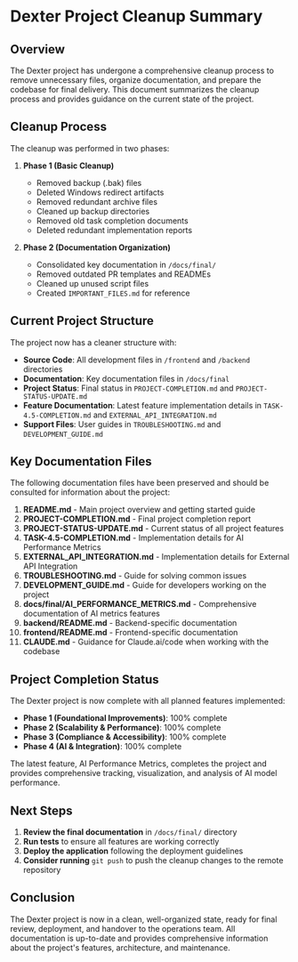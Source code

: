 # Dexter Project Cleanup Summary

## Overview

The Dexter project has undergone a comprehensive cleanup process to remove unnecessary files, organize documentation, and prepare the codebase for final delivery. This document summarizes the cleanup process and provides guidance on the current state of the project.

## Cleanup Process

The cleanup was performed in two phases:

1. **Phase 1 (Basic Cleanup)**
   - Removed backup (.bak) files
   - Deleted Windows redirect artifacts
   - Removed redundant archive files
   - Cleaned up backup directories
   - Removed old task completion documents
   - Deleted redundant implementation reports

2. **Phase 2 (Documentation Organization)**
   - Consolidated key documentation in `/docs/final/`
   - Removed outdated PR templates and READMEs
   - Cleaned up unused script files
   - Created `IMPORTANT_FILES.md` for reference

## Current Project Structure

The project now has a cleaner structure with:

- **Source Code**: All development files in `/frontend` and `/backend` directories
- **Documentation**: Key documentation files in `/docs/final`
- **Project Status**: Final status in `PROJECT-COMPLETION.md` and `PROJECT-STATUS-UPDATE.md`
- **Feature Documentation**: Latest feature implementation details in `TASK-4.5-COMPLETION.md` and `EXTERNAL_API_INTEGRATION.md`
- **Support Files**: User guides in `TROUBLESHOOTING.md` and `DEVELOPMENT_GUIDE.md`

## Key Documentation Files

The following documentation files have been preserved and should be consulted for information about the project:

1. **README.md** - Main project overview and getting started guide
2. **PROJECT-COMPLETION.md** - Final project completion report
3. **PROJECT-STATUS-UPDATE.md** - Current status of all project features
4. **TASK-4.5-COMPLETION.md** - Implementation details for AI Performance Metrics
5. **EXTERNAL_API_INTEGRATION.md** - Implementation details for External API Integration
6. **TROUBLESHOOTING.md** - Guide for solving common issues
7. **DEVELOPMENT_GUIDE.md** - Guide for developers working on the project
8. **docs/final/AI_PERFORMANCE_METRICS.md** - Comprehensive documentation of AI metrics features
9. **backend/README.md** - Backend-specific documentation
10. **frontend/README.md** - Frontend-specific documentation
11. **CLAUDE.md** - Guidance for Claude.ai/code when working with the codebase

## Project Completion Status

The Dexter project is now complete with all planned features implemented:

- **Phase 1 (Foundational Improvements)**: 100% complete
- **Phase 2 (Scalability & Performance)**: 100% complete
- **Phase 3 (Compliance & Accessibility)**: 100% complete
- **Phase 4 (AI & Integration)**: 100% complete

The latest feature, AI Performance Metrics, completes the project and provides comprehensive tracking, visualization, and analysis of AI model performance.

## Next Steps

1. **Review the final documentation** in `/docs/final/` directory
2. **Run tests** to ensure all features are working correctly
3. **Deploy the application** following the deployment guidelines
4. **Consider running** `git push` to push the cleanup changes to the remote repository

## Conclusion

The Dexter project is now in a clean, well-organized state, ready for final review, deployment, and handover to the operations team. All documentation is up-to-date and provides comprehensive information about the project's features, architecture, and maintenance.